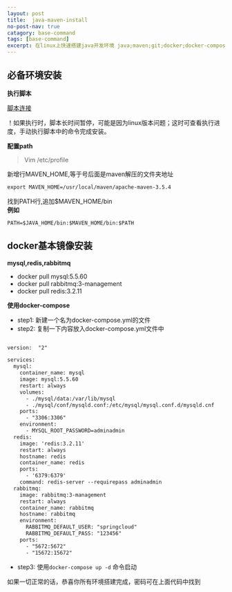 ```yaml
---
layout: post
title:  java-maven-install
no-post-nav: true
catagory: base-command
tags: [base-command]
excerpt: 在linux上快速搭建java开发环境 java;maven;git;docker;docker-compose,redis,mysql,rabbitmq
---
```

## 必备环境安装

**执行脚本**

[脚本连接](https://github.com/despairyoke/despairyoke.github.io/blob/master/assets/files/2018/java_install.sh)

！如果执行时，脚本长时间暂停，可能是因为linux版本问题；这时可查看执行进度，手动执行脚本中的命令完成安装。

**配置path**

> Vim /etc/profile

新增行MAVEN_HOME,等于号后面是maven解压的文件夹地址

``` xml
export MAVEN_HOME=/usr/local/maven/apache-maven-3.5.4
```

找到PATH行,追加$MAVEN_HOME/bin<br/>
<strong>例如</strong>
```
PATH=$JAVA_HOME/bin:$MAVEN_HOME/bin:$PATH
```
## docker基本镜像安装

**mysql,redis,rabbitmq**

* docker pull mysql:5.5.60
* docker pull rabbitmq:3-management    
* docker pull redis:3.2.11

**使用docker-compose**

* step1: 新建一个名为docker-compose.yml的文件
* step2: 复制一下内容放入docker-compose.yml文件中

``` xml

version:  "2"

services:
  mysql:
    container_name: mysql
    image: mysql:5.5.60
    restart: always
    volumes:
      - ./mysql/data:/var/lib/mysql
      - ./mysql/conf/mysqld.conf:/etc/mysql/mysql.conf.d/mysqld.cnf
    ports:
      - "3306:3306"
    environment:
      - MYSQL_ROOT_PASSWORD=adminadmin
  redis:
    image: 'redis:3.2.11'
    restart: always
    hostname: redis
    container_name: redis
    ports:
      - '6379:6379'
    command: redis-server --requirepass adminadmin
  rabbitmq:
    image: rabbitmq:3-management
    restart: always
    container_name: rabbitmq
    hostname: rabbitmq
    environment:
      RABBITMQ_DEFAULT_USER: "springcloud"
      RABBITMQ_DEFAULT_PASS: "123456"
    ports:
      - "5672:5672"
      - "15672:15672"
```
* step3: 使用```docker-compose up -d``` 命令启动

如果一切正常的话，恭喜你所有环境搭建完成，密码可在上面代码中找到